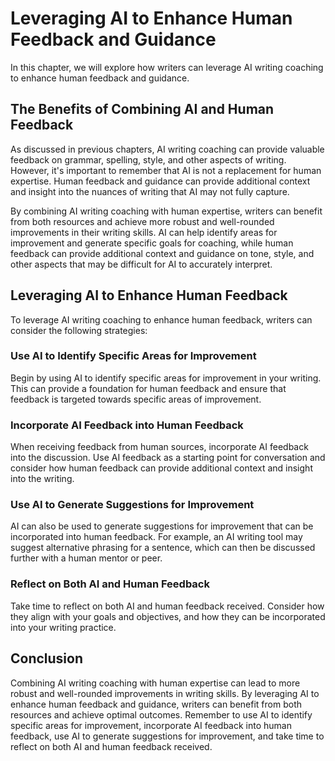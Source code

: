 Leveraging AI to Enhance Human Feedback and Guidance
=================================================================================================================

In this chapter, we will explore how writers can leverage AI writing coaching to enhance human feedback and guidance.

The Benefits of Combining AI and Human Feedback
-----------------------------------------------

As discussed in previous chapters, AI writing coaching can provide valuable feedback on grammar, spelling, style, and other aspects of writing. However, it's important to remember that AI is not a replacement for human expertise. Human feedback and guidance can provide additional context and insight into the nuances of writing that AI may not fully capture.

By combining AI writing coaching with human expertise, writers can benefit from both resources and achieve more robust and well-rounded improvements in their writing skills. AI can help identify areas for improvement and generate specific goals for coaching, while human feedback can provide additional context and guidance on tone, style, and other aspects that may be difficult for AI to accurately interpret.

Leveraging AI to Enhance Human Feedback
---------------------------------------

To leverage AI writing coaching to enhance human feedback, writers can consider the following strategies:

### Use AI to Identify Specific Areas for Improvement

Begin by using AI to identify specific areas for improvement in your writing. This can provide a foundation for human feedback and ensure that feedback is targeted towards specific areas of improvement.

### Incorporate AI Feedback into Human Feedback

When receiving feedback from human sources, incorporate AI feedback into the discussion. Use AI feedback as a starting point for conversation and consider how human feedback can provide additional context and insight into the writing.

### Use AI to Generate Suggestions for Improvement

AI can also be used to generate suggestions for improvement that can be incorporated into human feedback. For example, an AI writing tool may suggest alternative phrasing for a sentence, which can then be discussed further with a human mentor or peer.

### Reflect on Both AI and Human Feedback

Take time to reflect on both AI and human feedback received. Consider how they align with your goals and objectives, and how they can be incorporated into your writing practice.

Conclusion
----------

Combining AI writing coaching with human expertise can lead to more robust and well-rounded improvements in writing skills. By leveraging AI to enhance human feedback and guidance, writers can benefit from both resources and achieve optimal outcomes. Remember to use AI to identify specific areas for improvement, incorporate AI feedback into human feedback, use AI to generate suggestions for improvement, and take time to reflect on both AI and human feedback received.
